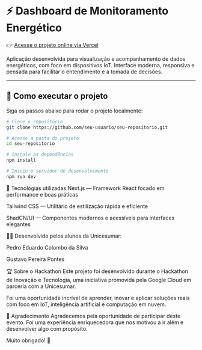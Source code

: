 # ⚡ Dashboard de Monitoramento Energético

👉 [Acesse o projeto online via Vercel]([https://seu-link.vercel.app](https://hackaton-unicesumar.vercel.app/))

Aplicação desenvolvida para visualização e acompanhamento de dados energéticos, com foco em dispositivos IoT. Interface moderna, responsiva e pensada para facilitar o entendimento e a tomada de decisões.

---

## 🧭 Como executar o projeto

Siga os passos abaixo para rodar o projeto localmente:

```bash
# Clone o repositório
git clone https://github.com/seu-usuario/seu-repositorio.git

# Acesse a pasta do projeto
cd seu-repositorio

# Instale as dependências
npm install

# Inicie o servidor de desenvolvimento
npm run dev
````

🚀 Tecnologias utilizadas
Next.js — Framework React focado em performance e boas práticas

Tailwind CSS — Utilitário de estilização rápida e eficiente

ShadCN/UI — Componentes modernos e acessíveis para interfaces elegantes

👨‍💻 Desenvolvido pelos alunos da Unicesumar:

Pedro Eduardo Colombo da Silva

Gustavo Pereira Pontes

🏆 Sobre o Hackathon
Este projeto foi desenvolvido durante o Hackathon de Inovação e Tecnologia, uma iniciativa promovida pela Google Cloud em parceria com a Unicesumar.

Foi uma oportunidade incrível de aprender, inovar e aplicar soluções reais com foco em IoT, inteligência artificial e computação em nuvem.

🙌 Agradecimento
Agradecemos pela oportunidade de participar deste evento.
Foi uma experiência enriquecedora que nos motivou a ir além e desenvolver algo com propósito.

Muito obrigado! 🚀

